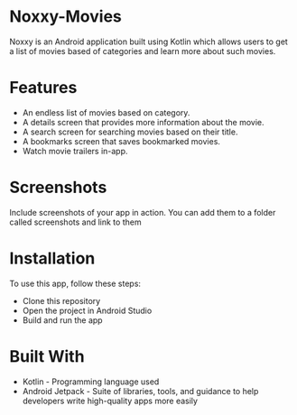 # Noxxy-Movies

Noxxy is an Android application built using Kotlin which allows users to get a list of movies based of categories and learn more about such movies.

# Features
- An endless list of movies based on category.
- A details screen that provides more information about the movie.
- A search screen for searching movies based on their title.
- A bookmarks screen that saves bookmarked movies.
- Watch movie trailers in-app.

# Screenshots
Include screenshots of your app in action. You can add them to a folder called screenshots and link to them

# Installation
To use this app, follow these steps:

- Clone this repository
- Open the project in Android Studio 
- Build and run the app

# Built With 
- Kotlin - Programming language used
- Android Jetpack - Suite of libraries, tools, and guidance to help developers write high-quality apps more easily
